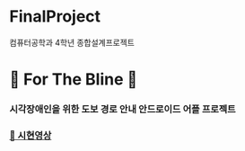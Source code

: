 # FinalProject
컴퓨터공학과 4학년 종합설계프로젝트
# 🦊 For The Bline 🐯
### 시각장애인을 위한 도보 경로 안내 안드로이드 어플 프로젝트 
  

### [💽 시현영상][link]

[link]:https://www.youtube.com/watch?v=c3CmbfIzA3Q
